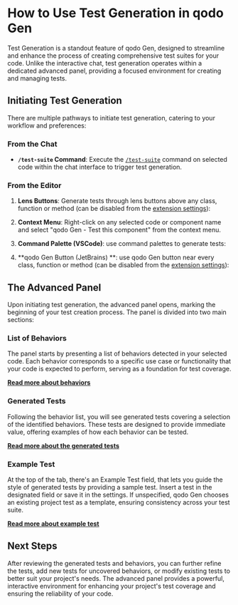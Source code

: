 # How to Use Test Generation in qodo Gen

Test Generation is a standout feature of qodo Gen, designed to streamline and enhance the process of creating comprehensive test suites for your code. Unlike the interactive chat, test generation operates within a dedicated advanced panel, providing a focused environment for creating and managing tests.

## Initiating Test Generation

There are multiple pathways to initiate test generation, catering to your workflow and preferences:

### From the Chat
- **`/test-suite` Command**: Execute the [`/test-suite`](../chat/commands/test-suite.md) command on selected code within the chat interface to trigger test generation.

### From the Editor


1. **Lens Buttons**: Generate tests through lens buttons above any class, function or method (can be disabled from the [extension settings](../installation/extension-settings.md)):

2. **Context Menu**: Right-click on any selected code or component name and select "qodo Gen - Test this component" from the context menu.

3. **Command Palette (VSCode)**: use command palettes to generate tests:


4. **qodo Gen Button (JetBrains) **: use qodo Gen button near every class, function or method (can be disabled from the [extension settings](../installation/extension-settings.md)):

## The Advanced Panel

Upon initiating test generation, the advanced panel opens, marking the beginning of your test creation process. The panel is divided into two main sections:

### List of Behaviors
The panel starts by presenting a list of behaviors detected in your selected code. Each behavior corresponds to a specific use case or functionality that your code is expected to perform, serving as a foundation for test coverage.

**[Read more about behaviors](./behaviors.md)**

### Generated Tests
Following the behavior list, you will see generated tests covering a selection of the identified behaviors. These tests are designed to provide immediate value, offering examples of how each behavior can be tested.

**[Read more about the generated tests](./test-suite.md)**

### Example Test

At the top of the tab, there's an Example Test field, that lets you guide the style of generated tests by providing a sample test. Insert a test in the designated field or save it in the settings. If unspecified, qodo Gen chooses an existing project test as a template, ensuring consistency across your test suite.

**[Read more about example test](./example-test.md)**


## Next Steps

After reviewing the generated tests and behaviors, you can further refine the tests, add new tests for uncovered behaviors, or modify existing tests to better suit your project's needs. The advanced panel provides a powerful, interactive environment for enhancing your project's test coverage and ensuring the reliability of your code.